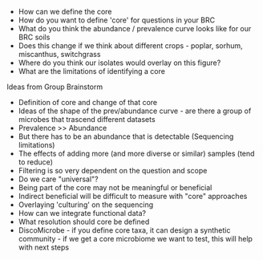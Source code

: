 * How can we define the core
* How do you want to define 'core' for questions in your BRC
* What do you think the abundance / prevalence curve looks like for our BRC soils
* Does this change if we think about different crops - poplar, sorhum, miscanthus, switchgrass
* Where do you think our isolates would overlay on this figure?
* What are the limitations of identifying a core

Ideas from Group Brainstorm
* Definition of core and change of that core
* Ideas of the shape of the prev/abundance curve - are there a group of microbes that trascend different datasets
* Prevalence >> Abundance
* But there has to be an abundance that is detectable (Sequencing limitations)
* The effects of adding more (and more diverse or similar) samples (tend to reduce)
* Filtering is so very dependent on the question and scope
* Do we care "universal"?
* Being part of the core  may not be meaningful or beneficial
* Indirect beneficial will be difficult to measure with "core" approaches
* Overlaying 'culturing' on the sequencing
* How can we integrate functional data?
* What resolution should core be defined
* DiscoMicrobe - if you define core taxa, it can design a synthetic community - if we get a core microbiome we want to test, this will help with  next steps
  
